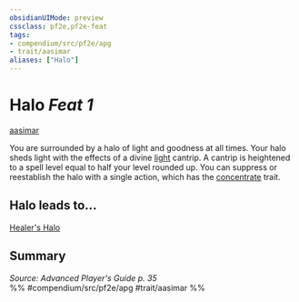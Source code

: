 ```yaml
---
obsidianUIMode: preview
cssclass: pf2e,pf2e-feat
tags:
- compendium/src/pf2e/apg
- trait/aasimar
aliases: ["Halo"]
---
```

# Halo  *Feat 1*  
[aasimar](aasimar-apg.md "Aasimar Ancestry & Heritage Trait")  


You are surrounded by a halo of light and goodness at all times. Your halo sheds light with the effects of a divine [light](Reference/Compendium/Spells/light.md) cantrip. A cantrip is heightened to a spell level equal to half your level rounded up. You can suppress or reestablish the halo with a single action, which has the [concentrate](concentrate.md "Concentrate Action & Ability Trait") trait.

## Halo leads to...

[Healer's Halo](healers-halo-loag.md)

## Summary

*Source: Advanced Player's Guide p. 35*  
%% #compendium/src/pf2e/apg #trait/aasimar %%